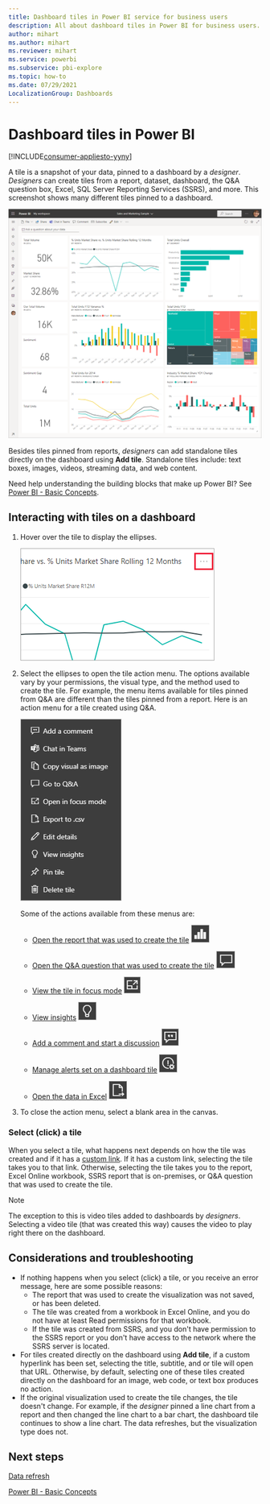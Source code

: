 ```yaml
---
title: Dashboard tiles in Power BI service for business users
description: All about dashboard tiles in Power BI for business users. This includes tiles that are created from SQL Server Reporting Services (SSRS).
author: mihart
ms.author: mihart
ms.reviewer: mihart
ms.service: powerbi
ms.subservice: pbi-explore
ms.topic: how-to
ms.date: 07/29/2021
LocalizationGroup: Dashboards
---
```

# Dashboard tiles in Power BI

[!INCLUDE[consumer-appliesto-yyny](../includes/consumer-appliesto-ynny.md)]


A tile is a snapshot of your data, pinned to a dashboard by a *designer*. *Designers* can create tiles from a report, dataset, dashboard, the Q&A question box, Excel, SQL Server Reporting Services (SSRS), and more.  This screenshot shows many different tiles pinned to a dashboard.

![Power BI dashboard](./media/end-user-tiles/power-bi-dashboard.png)


Besides tiles pinned from reports, *designers* can add standalone tiles directly on the dashboard using **Add tile**. Standalone tiles include: text boxes, images, videos, streaming data, and web content.

Need help understanding the building blocks that make up Power BI?  See [Power BI - Basic Concepts](end-user-basic-concepts.md).


## Interacting with tiles on a dashboard

1. Hover over the tile to display the ellipses.
   
    ![tile ellipses](./media/end-user-tiles/power-bi-ellipsis.png)
2. Select the ellipses to open the tile action menu. The options available vary by your permissions, the visual type, and the method used to create the tile. For example, the menu items available for tiles pinned from Q&A are different than the tiles pinned from a report. Here is an action menu for a tile created using Q&A.

    ![Screenshot shows menu with nine options.](./media/end-user-tiles/power-bi-qna-menu.png)

    Some of the actions available from these menus are:

   * [Open the report that was used to create the tile](end-user-reports.md) ![report icon](./media/end-user-tiles/chart-icon.jpg)  

   * [Open the Q&A question that was used to create the tile](end-user-reports.md) ![Q&A icon](./media/end-user-tiles/qna-icon.png)  

   * [View the tile in focus mode](end-user-focus.md) ![focus icon](./media/end-user-tiles/fullscreen-icon.jpg)  

   * [View insights](end-user-insights.md) ![insights icon](./media/end-user-tiles/power-bi-insights.png)

   * [Add a comment and start a discussion](end-user-comment.md)  ![comment icon](./media/end-user-tiles/comment-icons.png)

   * [Manage alerts set on a dashboard tile](end-user-alerts.md)  ![alert icon](./media/end-user-tiles/power-bi-alert-icon.png)

   * [Open the data in Excel](end-user-export.md)  ![export icon](./media/end-user-tiles/power-bi-export-icon.png)


3. To close the action menu, select a blank area in the canvas.

### Select (click) a tile
When you select a tile, what happens next depends on how the tile was created and if it has a [custom link](../create-reports/service-dashboard-edit-tile.md). If it has a custom link, selecting the tile takes you to that link. Otherwise, selecting the tile takes you to the report, Excel Online workbook, SSRS report that is on-premises, or Q&A question that was used to create the tile.

> [!NOTE]
> The exception to this is video tiles added to dashboards by *designers*. Selecting a video tile (that was created this way) causes the video to play right there on the dashboard.   
> 
> 

## Considerations and troubleshooting
* If nothing happens when you select (click) a tile, or you receive an error message, here are some possible reasons:
  - The report that was used to create the visualization was not saved, or has been deleted.
  - The tile was created from a workbook in Excel Online, and you do not have at least Read permissions for that workbook.
  - If the tile was created from SSRS, and you don't have permission to the SSRS report or you don't have access to the network where the SSRS server is located.
* For tiles created directly on the dashboard using **Add tile**, if a custom hyperlink has been set, selecting the title, subtitle, and or tile will open that URL.  Otherwise, by default, selecting one of these tiles created directly on the dashboard for an image, web code, or text box produces no action.
* If the original visualization used to create the tile changes, the tile doesn't change.  For example, if the *designer* pinned a line chart from a report and then changed the line chart to a bar chart, the dashboard tile continues to show a line chart. The data refreshes, but the visualization type does not.

## Next steps
[Data refresh](../connect-data/refresh-data.md)

[Power BI - Basic Concepts](end-user-basic-concepts.md)


